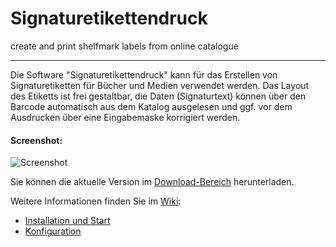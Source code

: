 # Signaturetikettendruck

create and print shelfmark labels from online catalogue

-----------------------------------------------------------

Die Software "Signaturetikettendruck" kann für das Erstellen
von Signaturetiketten für Bücher und Medien verwendet werden.
Das Layout des Etiketts ist frei gestaltbar, die Daten (Signaturtext) können über den Barcode automatisch aus dem Katalog ausgelesen
und ggf. vor dem Ausdrucken über eine Eingabemaske korrigiert werden.

#### Screenshot:
![Screenshot](https://raw.githubusercontent.com/wiki/ubrostock/signaturetikettendruck/images/app_screenshot.png)

Sie können die aktuelle Version im [Download-Bereich](https://github.com/ubrostock/signaturetikettendruck/releases) herunterladen.

Weitere Informationen finden Sie im [Wiki](https://github.com/ubrostock/signaturetikettendruck/wiki):
* [Installation und Start](https://github.com/ubrostock/signaturetikettendruck/wiki/Installation-und-Start)
* [Konfiguration](https://github.com/ubrostock/signaturetikettendruck/wiki/Konfiguration)

